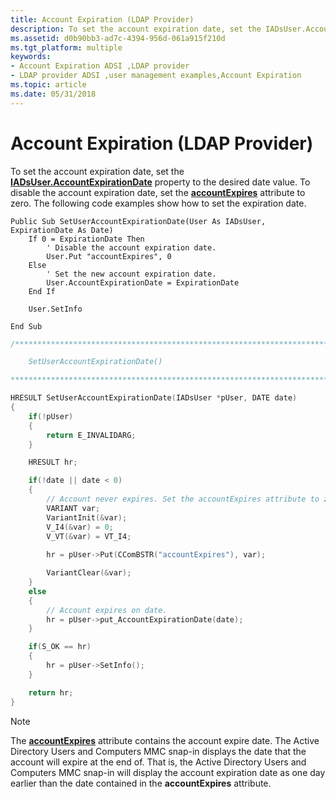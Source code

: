 ```yaml
---
title: Account Expiration (LDAP Provider)
description: To set the account expiration date, set the IADsUser.AccountExpirationDate property to the desired date value.
ms.assetid: d0b90bb3-ad7c-4394-956d-061a915f210d
ms.tgt_platform: multiple
keywords:
- Account Expiration ADSI ,LDAP provider
- LDAP provider ADSI ,user management examples,Account Expiration
ms.topic: article
ms.date: 05/31/2018
---
```


# Account Expiration (LDAP Provider)

To set the account expiration date, set the [**IADsUser.AccountExpirationDate**](iadsuser-property-methods.md) property to the desired date value. To disable the account expiration date, set the [**accountExpires**](https://docs.microsoft.com/windows/desktop/ADSchema/a-accountexpires) attribute to zero. The following code examples show how to set the expiration date.


```VB
Public Sub SetUserAccountExpirationDate(User As IADsUser, ExpirationDate As Date)
    If 0 = ExpirationDate Then
        ' Disable the account expiration date.
        User.Put "accountExpires", 0
    Else
        ' Set the new account expiration date.
        User.AccountExpirationDate = ExpirationDate
    End If
    
    User.SetInfo
 
End Sub
```




```C++
/***************************************************************************

    SetUserAccountExpirationDate()

***************************************************************************/

HRESULT SetUserAccountExpirationDate(IADsUser *pUser, DATE date)
{
    if(!pUser) 
    {
        return E_INVALIDARG;
    }

    HRESULT hr;

    if(!date || date < 0) 
    {
        // Account never expires. Set the accountExpires attribute to zero.
        VARIANT var;
        VariantInit(&var);
        V_I4(&var) = 0;
        V_VT(&var) = VT_I4;
        
        hr = pUser->Put(CComBSTR("accountExpires"), var); 

        VariantClear(&var);
    }
    else 
    {
        // Account expires on date.
        hr = pUser->put_AccountExpirationDate(date); 
    }

    if(S_OK == hr)
    {
        hr = pUser->SetInfo();
    }

    return hr;
}
```



> [!Note]  
> The [**accountExpires**](https://docs.microsoft.com/windows/desktop/ADSchema/a-accountexpires) attribute contains the account expire date. The Active Directory Users and Computers MMC snap-in displays the date that the account will expire at the end of. That is, the Active Directory Users and Computers MMC snap-in will display the account expiration date as one day earlier than the date contained in the **accountExpires** attribute.

 

 

 




